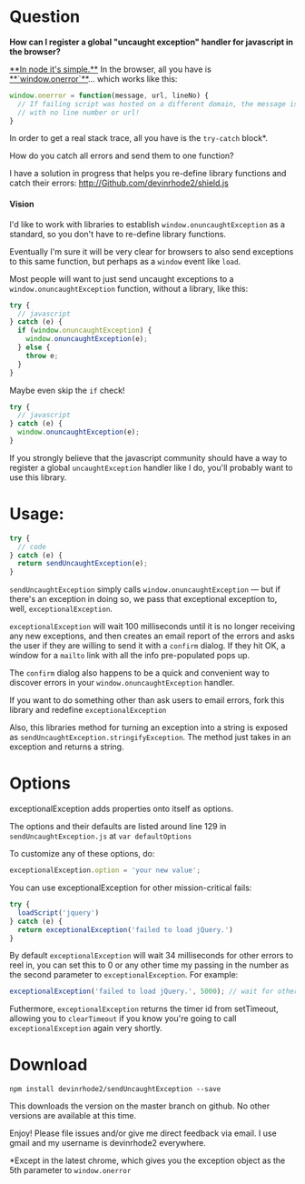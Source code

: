 # Question

**How can I register a global "uncaught exception" handler for javascript in the browser?**

<a href="http://nodejs.org/api/process.html#process_event_uncaughtexception">
**In node it's simple.**</a>
In the browser, all you have is
<a href="http://webcache.googleusercontent.com/search?q=cache%3Ahttps%3A%2F%2Fdeveloper.mozilla.org%2Fen-US%2Fdocs%2FWeb%2FAPI%2FGlobalEventHandlers.onerror%3Fredirectlocale%3Den-US%26redirectslug%3DWeb%252FAPI%252FWindow.onerror&oq=cache%3Ahttps%3A%2F%2Fdeveloper.mozilla.org%2Fen-US%2Fdocs%2FWeb%2FAPI%2FGlobalEventHandlers.onerror%3Fredirectlocale%3Den-US%26redirectslug%3DWeb%252FAPI%252FWindow.onerror&aqs=chrome..69i57j69i58.3391j0j4&sourceid=chrome&espv=210&es_sm=91&ie=UTF-8">
**`window.onerror`**</a>... which works like this:

```javascript
window.onerror = function(message, url, lineNo) {
  // If failing script was hosted on a different domain, the message is just "Script error."
  // with no line number or url!
}
```

In order to get a real stack trace, all you have is the `try-catch` block*.

How do you catch all errors and send them to one function?

I have a solution in progress that helps you re-define library functions and catch their errors:
http://Github.com/devinrhode2/shield.js

#### Vision
I'd like to work with libraries to establish `window.onuncaughtException` as a standard, so you don't have to
re-define library functions.

Eventually I'm sure it will be very clear for browsers to also send exceptions to this same function,
but perhaps as a `window` event like `load`.

Most people will want to just send uncaught exceptions to a
`window.onuncaughtException` function, without a library, like this:
```javascript
try {
  // javascript
} catch (e) {
  if (window.onuncaughtException) {
    window.onuncaughtException(e);
  } else {
    throw e;
  }
}
```

Maybe even skip the `if` check!
```javascript
try {
  // javascript
} catch (e) {
  window.onuncaughtException(e);
}
```

If you strongly believe that the javascript community should have a way to register a global `uncaughtException`
handler like I do, you'll probably want to use this library.

# Usage:

```javascript
try {
  // code
} catch (e) {
  return sendUncaughtException(e);
}
```

`sendUncaughtException` simply calls `window.onuncaughtException` — but if there's an exception
in doing so, we pass that exceptional exception to, well, `exceptionalException`.

`exceptionalException` will wait 100 milliseconds until it is no longer receiving any new exceptions,
and then creates an email report of the errors and asks the user if they are willing to send it with a `confirm` dialog.
If they hit OK, a window for a `mailto` link with all the info pre-populated pops up.

The `confirm` dialog also happens to be a quick and convenient way to
discover errors in your `window.onuncaughtException` handler.

If you want to do something other than ask users to email errors, fork this library and redefine `exceptionalException`

Also, this libraries method for turning an exception into a string is exposed as `sendUncaughtException.stringifyException`. The method just takes in an exception and returns a string.

# Options
exceptionalException adds properties onto itself as options.

The options and their defaults are listed around line 129 in `sendUncaughtException.js` at `var defaultOptions`

To customize any of these options, do:
```javascript
exceptionalException.option = 'your new value';
```

You can use exceptionalException for other mission-critical fails:

```javascript
try {
  loadScript('jquery')
} catch (e) {
  return exceptionalException('failed to load jQuery.')
}
```

By default `exceptionalException` will wait 34 milliseconds for other errors to reel in, you can set this to
0 or any other time my passing in the number as the second parameter to `exceptionalException`. For example:
```javascript
exceptionalException('failed to load jQuery.', 5000); // wait for other load failures
```
Futhermore, `exceptionalException` returns the timer id from setTimeout, allowing you to
`clearTimeout` if you know you're going to call `exceptionalException` again very shortly.

# Download

```
npm install devinrhode2/sendUncaughtException --save
```

This downloads the version on the master branch on github. No other versions are available at this time.

Enjoy! Please file issues and/or give me direct feedback via email. I use gmail and my username is devinrhode2 everywhere.

*Except in the latest chrome, which gives you the exception object as the 5th parameter to `window.onerror`
